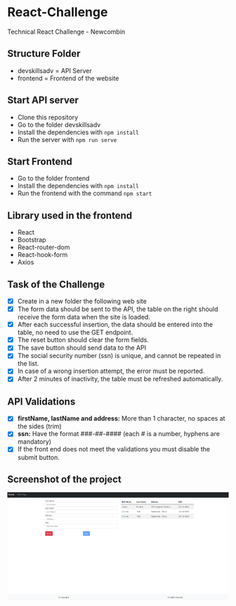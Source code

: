# React-Challenge
Technical React Challenge - Newcombin

## Structure Folder
* devskillsadv = API Server
* frontend = Frontend of the website

## Start API server
* Clone this repository
* Go to the folder devskillsadv
* Install the dependencies with `npm install`
* Run the server with `npm run serve`

## Start Frontend
* Go to the folder frontend
* Install the dependencies with `npm install`
* Run the frontend with the command `npm start`

## Library used in the frontend 
* React
* Bootstrap
* React-router-dom
* React-hook-form
* Axios


## Task of the Challenge
- [x] Create in a new folder the following web site
- [x] The form data should be sent to the API, the table on the right should receive the form data when the site is loaded.
- [x] After each successful insertion, the data should be entered into the table, no need to use the GET endpoint.
- [x] The reset button should clear the form fields.
- [x] The save button should send data to the API
- [x] The social security number (ssn) is unique, and cannot be repeated in the list.
- [x] In case of a wrong insertion attempt, the error must be reported.
- [x] After 2 minutes of inactivity, the table must be refreshed automatically.

## API Validations
- [x] **firstName, lastName and address:** More than 1 character, no spaces at the sides (trim)
- [x] **ssn:** Have the format ###-##-#### (each # is a number, hyphens are mandatory)
- [x] If the front end does not meet the validations you must disable the submit button.

## Screenshot of the project

<img src="images/screenshot.png" alt="challenge-screenshot"/>